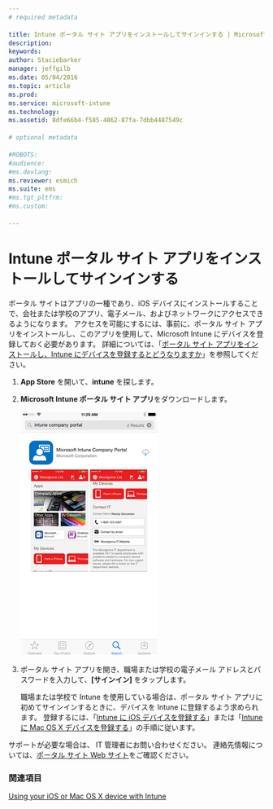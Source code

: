 ```yaml
---
# required metadata

title: Intune ポータル サイト アプリをインストールしてサインインする | Microsoft Intune
description:
keywords:
author: Staciebarker
manager: jeffgilb
ms.date: 05/04/2016
ms.topic: article
ms.prod:
ms.service: microsoft-intune
ms.technology:
ms.assetid: 8dfe66b4-f585-4862-87fa-7dbb4487549c

# optional metadata

#ROBOTS:
#audience:
#ms.devlang:
ms.reviewer: esmich
ms.suite: ems
#ms.tgt_pltfrm:
#ms.custom:

---
```



# Intune ポータル サイト アプリをインストールしてサインインする

ポータル サイトはアプリの一種であり、iOS デバイスにインストールすることで、会社または学校のアプリ、電子メール、およびネットワークにアクセスできるようになります。  アクセスを可能にするには、事前に、ポータル サイト アプリをインストールし、このアプリを使用して、Microsoft Intune にデバイスを登録しておく必要があります。 詳細については、「[ポータル サイト アプリをインストールし、Intune にデバイスを登録するとどうなりますか](what-happens-if-you-install-the-company-portal-app-and-enroll-your-device-in-intune-ios.md)」を参照してください。

1.  **App Store** を開いて、**intune** を探します。

2.  **Microsoft Intune ポータル サイト アプリ**をダウンロードします。

    ![download-ios-comp-portal-app](./media/ios-cpinstall-1-cpinstore.png)

3.  ポータル サイト アプリを開き、職場または学校の電子メール アドレスとパスワードを入力して、**[サインイン]** をタップします。

    職場または学校で Intune を使用している場合は、ポータル サイト アプリに初めてサインインするときに、デバイスを Intune に登録するよう求められます。 登録するには、「[Intune に iOS デバイスを登録する](enroll-your-device-in-intune-ios.md)」または「[Intune に Mac OS X デバイスを登録する](enroll-your-device-in-intune-mac-os-x.md)」の手順に従います。

サポートが必要な場合は、 IT 管理者にお問い合わせください。 連絡先情報については、[ポータル サイト Web サイト](http://portal.manage.microsoft.com)をご確認ください。

### 関連項目
[Using your iOS or Mac OS X device with Intune](using-your-ios-or-mac-os-x-device-with-intune.md)

<!--HONumber=Jun16_HO2-->


